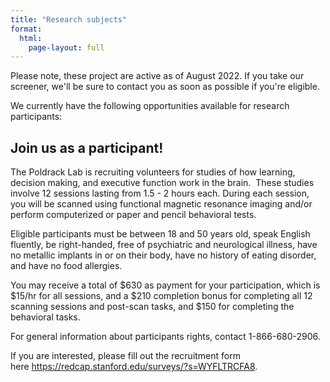```yaml
---
title: "Research subjects"
format:
  html:
    page-layout: full
---
```


<p>Please note, these project are active as of August 2022. If you take our screener, we'll be sure to contact you as soon as possible if you're eligible.</p>

<p>We currently have the following opportunities available for research participants:</p>

<h2>Join us as a participant!</h2>

<p>The Poldrack Lab is recruiting volunteers for studies of how learning, decision making, and executive function work in the brain.&nbsp; These studies involve 12 sessions lasting from 1.5 - 2 hours each. During each session, you will be scanned using functional magnetic resonance imaging and/or perform computerized or paper and pencil behavioral tests.</p>

<p>Eligible participants must be between 18 and 50 years old, speak English fluently, be right-handed, free of psychiatric and neurological illness, have no metallic implants in or on their body, have no history of eating disorder, and have no food allergies.</p>

<p>You may receive a total of $630 as payment for your participation, which is $15/hr for all sessions, and a $210 completion bonus for completing all 12 scanning sessions and post-scan tasks, and $150 for completing the behavioral tasks.</p>

<p><span>For general information about participants rights, contact 1-866-680-2906.</span></p>

<p>If you are interested, please fill out the recruitment form here&nbsp;<a href="https://redcap.stanford.edu/surveys/?s=WYFLTRCFA8">https://redcap.stanford.edu/surveys/?s=WYFLTRCFA8</a>.</p>

